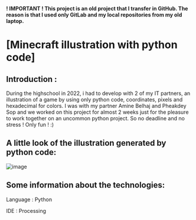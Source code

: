 **! IMPORTANT ! This project is an old project that I transfer in GitHub. The reason is that I used only GitLab and my local repositories from my old laptop.**

#	[Minecraft illustration with python code]



## Introduction :

During the highschool in 2022, i had to develop with 2 of my IT partners, an illustration of a game by using only python code, coordinates, pixels and hexadecimal for colors. 
I was with my partner Amine Belhaj and Pheakdey Sop and we worked on this project for almost 2 weeks just for the pleasure to work together on an uncommon python project. 
So no deadline and no stress ! Only fun ! :)


## A little look of the illustration generated by python code:

![image](https://github.com/user-attachments/assets/3f844c00-f13c-4ef9-9e22-14b0b9de53a9)


## Some information about the technologies:

Language : Python

IDE : Processing

